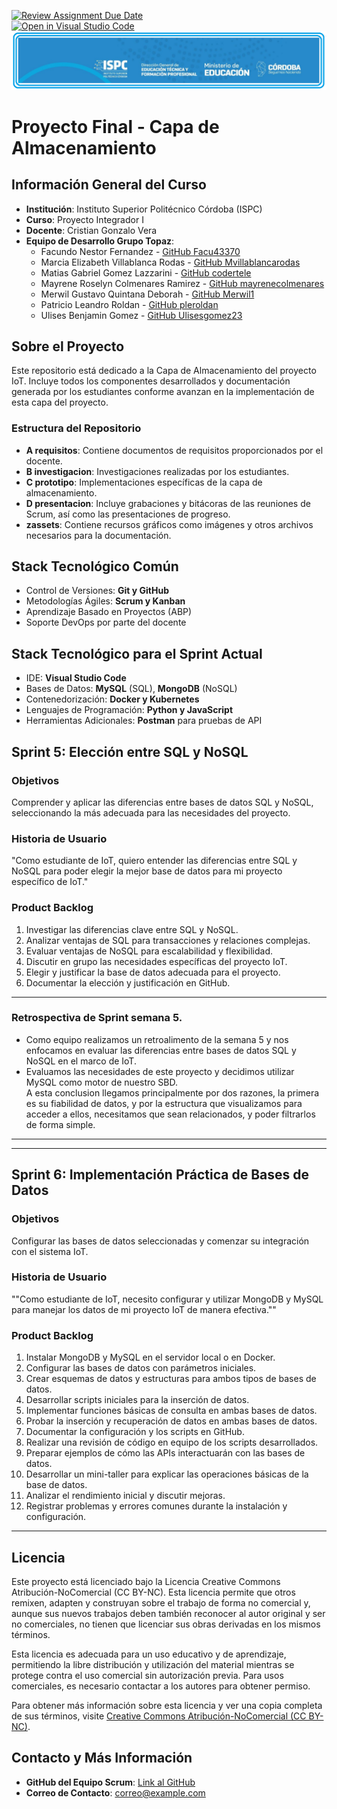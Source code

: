 [![Review Assignment Due Date](https://classroom.github.com/assets/deadline-readme-button-24ddc0f5d75046c5622901739e7c5dd533143b0c8e959d652212380cedb1ea36.svg)](https://classroom.github.com/a/dpfHO3Yy)  
[![Open in Visual Studio Code](https://classroom.github.com/assets/open-in-vscode-718a45dd9cf7e7f842a935f5ebbe5719a5e09af4491e668f4dbf3b35d5cca122.svg)](https://classroom.github.com/online_ide?assignment_repo_id=15004430&assignment_repo_type=AssignmentRepo)  
![Logo de la Institución ISPC](./E%20assets/logoISPC.png)  

# Proyecto Final - Capa de Almacenamiento

## Información General del Curso

- **Institución**: Instituto Superior Politécnico Córdoba (ISPC)
- **Curso**: Proyecto Integrador I
- **Docente**: Cristian Gonzalo Vera
- **Equipo de Desarrollo Grupo Topaz**:  
  - Facundo Nestor Fernandez - [GitHub Facu43370](https://github.com/Facu43370)  
  - Marcia Elizabeth Villablanca Rodas - [GitHub Mvillablancarodas](https://github.com/Mvillablancarodas)  
  - Matias Gabriel Gomez Lazzarini - [GitHub codertele](https://github.com/codertele)  
  - Mayrene Roselyn Colmenares Ramirez - [GitHub mayrenecolmenares](https://github.com/mayrenecolmenares)  
  - Merwil Gustavo Quintana Deborah - [GitHub Merwil1](https://github.com/Merwil1)  
  - Patricio Leandro Roldan - [GitHub pleroldan](https://github.com/pleroldan)  
  - Ulises Benjamin Gomez - [GitHub Ulisesgomez23](https://github.com/Ulisesgomez23)  

## Sobre el Proyecto

Este repositorio está dedicado a la Capa de Almacenamiento del proyecto IoT. Incluye todos los componentes desarrollados y documentación generada por los estudiantes conforme avanzan en la implementación de esta capa del proyecto.

### Estructura del Repositorio

- **A requisitos**: Contiene documentos de requisitos proporcionados por el docente.
- **B investigacion**: Investigaciones realizadas por los estudiantes.
- **C prototipo**: Implementaciones específicas de la capa de almacenamiento.
- **D presentacion**: Incluye grabaciones y bitácoras de las reuniones de Scrum, así como las presentaciones de progreso.
- **zassets**: Contiene recursos gráficos como imágenes y otros archivos necesarios para la documentación.

## Stack Tecnológico Común

- Control de Versiones: **Git y GitHub**
- Metodologías Ágiles: **Scrum y Kanban**
- Aprendizaje Basado en Proyectos (ABP)
- Soporte DevOps por parte del docente

## Stack Tecnológico para el Sprint Actual

- IDE: **Visual Studio Code**
- Bases de Datos: **MySQL** (SQL), **MongoDB** (NoSQL)
- Contenedorización: **Docker y Kubernetes**
- Lenguajes de Programación: **Python y JavaScript**
- Herramientas Adicionales: **Postman** para pruebas de API

## Sprint 5: Elección entre SQL y NoSQL

### Objetivos

Comprender y aplicar las diferencias entre bases de datos SQL y NoSQL, seleccionando la más adecuada para las necesidades del proyecto.

### Historia de Usuario

"Como estudiante de IoT, quiero entender las diferencias entre SQL y NoSQL para poder elegir la mejor base de datos para mi proyecto específico de IoT."

### Product Backlog

1. Investigar las diferencias clave entre SQL y NoSQL.
2. Analizar ventajas de SQL para transacciones y relaciones complejas.
3. Evaluar ventajas de NoSQL para escalabilidad y flexibilidad.
4. Discutir en grupo las necesidades específicas del proyecto IoT.
5. Elegir y justificar la base de datos adecuada para el proyecto.
6. Documentar la elección y justificación en GitHub.


---  


### Retrospectiva de Sprint semana 5.

- Como equipo realizamos un retroalimento de la semana 5 y nos enfocamos en evaluar las diferencias entre bases de datos SQL y NoSQL en el marco de IoT.
- Evaluamos las necesidades de este proyecto y decidimos utilizar MySQL como motor de nuestro SBD.  
A esta conclusion llegamos principalmente por dos razones, la primera es su fiabilidad de datos, y por la estructura que visualizamos para acceder a ellos, necesitamos que sean relacionados, y poder filtrarlos de forma simple.
 



---

---


## Sprint 6: Implementación Práctica de Bases de Datos  

### Objetivos

Configurar las bases de datos seleccionadas y comenzar su integración con el sistema IoT.

### Historia de Usuario

""Como estudiante de IoT, necesito configurar y utilizar MongoDB y MySQL para manejar los datos de mi proyecto IoT de manera efectiva.""

### Product Backlog

1. Instalar MongoDB y MySQL en el servidor local o en Docker.
2. Configurar las bases de datos con parámetros iniciales.
3. Crear esquemas de datos y estructuras para ambos tipos de bases de datos.
4. Desarrollar scripts iniciales para la inserción de datos.
5. Implementar funciones básicas de consulta en ambas bases de datos.
6. Probar la inserción y recuperación de datos en ambas bases de datos.
7. Documentar la configuración y los scripts en GitHub. 
8. Realizar una revisión de código en equipo de los scripts desarrollados.
9. Preparar ejemplos de cómo las APIs interactuarán con las bases de datos.
10. Desarrollar un mini-taller para explicar las operaciones básicas de la base de datos.
11. Analizar el rendimiento inicial y discutir mejoras.
12. Registrar problemas y errores comunes durante la instalación y configuración.  



---

















## Licencia

Este proyecto está licenciado bajo la Licencia Creative Commons Atribución-NoComercial (CC BY-NC). Esta licencia permite que otros remixen, adapten y construyan sobre el trabajo de forma no comercial y, aunque sus nuevos trabajos deben también reconocer al autor original y ser no comerciales, no tienen que licenciar sus obras derivadas en los mismos términos.

Esta licencia es adecuada para un uso educativo y de aprendizaje, permitiendo la libre distribución y utilización del material mientras se protege contra el uso comercial sin autorización previa. Para usos comerciales, es necesario contactar a los autores para obtener permiso.

Para obtener más información sobre esta licencia y ver una copia completa de sus términos, visite [Creative Commons Atribución-NoComercial (CC BY-NC)](https://creativecommons.org/licenses/by-nc/4.0/).

## Contacto y Más Información

- **GitHub del Equipo Scrum**: [Link al GitHub](https://github.com/equipo_scrum)
- **Correo de Contacto**: [correo@example.com](mailto:correo@example.com)
